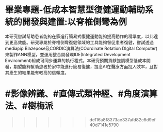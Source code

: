 
# 畢業專題-低成本智慧型復健運動輔助系統的開發與建置:以脊椎側彎為例
本研究嘗試幫助患者能夠在家進行簡易式復健運動能夠提高動作的精準度，以此達到更高效能。研究專屬於脊椎側彎復健領域的工具能夠督促患者復健，嘗試透過mediapip Blazepose及CORDIC演算法(COordinate Rotation DIgital Computer)來製作ANN模型，並運用整合開發環IDE(Integrated Development Environment)組成可同步運算的執行程式。本研究預期貢獻強調模型低成本開發，期望能夠幫助患者於家中能進行簡易復健，提高AI在醫療方面投入效率，且對其產生的結果能有較高的信賴度。

# #影像辨識、#直傳式類神經、#角度演算法、#樹梅派
>>>>>>> de116a8f8373ae337afd82c9d9ef40d7141e5790
